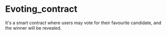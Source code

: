 # Evoting_contract
It's a smart contract where users may vote for their favourite candidate, and the winner will be revealed.

